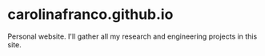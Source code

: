 # carolinafranco.github.io
Personal website. I'll gather all my research and engineering projects in this site. 

